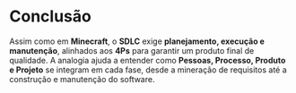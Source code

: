 # Conclusão

Assim como em **Minecraft**, o **SDLC** exige **planejamento, execução e manutenção**, alinhados aos **4Ps** para garantir um produto final de qualidade. A analogia ajuda a entender como **Pessoas, Processo, Produto e Projeto** se integram em cada fase, desde a mineração de requisitos até a construção e manutenção do software.  
